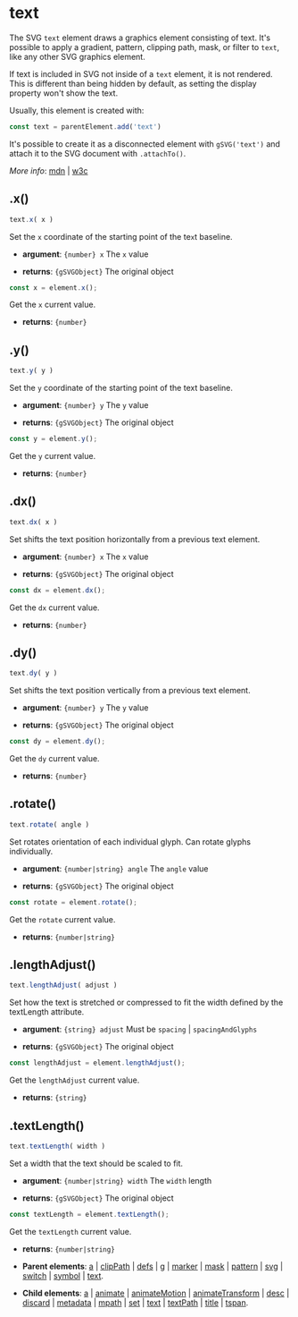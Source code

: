 # text

The SVG `text` element draws a graphics element consisting of text. It's possible to apply a gradient, pattern, clipping path, mask, or filter to `text`, like any other SVG graphics element.

If text is included in SVG not inside of a `text` element, it is not rendered. This is different than being hidden by default, as setting the display property won't show the text.

Usually, this element is created with:
      
```js
const text = parentElement.add('text')
```

It's possible to create it as a disconnected element with `gSVG('text')` and attach it to the SVG document with `.attachTo()`.

*More info*:
      [mdn](https://developer.mozilla.org//en-US/docs/Web/SVG/Element/text) | [w3c](https://svgwg.org/svg2-draft/single-page.html#text-TextElement)

## .x()


```js
text.x( x )
```
Set the `x` coordinate of the starting point of the te`x`t baseline.

- **argument**: `{number} x` The `x` value 

- **returns**: `{gSVGObject}` The original object


```js
const x = element.x();
```
Get the `x` current value.

- **returns**: `{number}` 

## .y()


```js
text.y( y )
```
Set the `y` coordinate of the starting point of the text baseline.

- **argument**: `{number} y` The `y` value 

- **returns**: `{gSVGObject}` The original object


```js
const y = element.y();
```
Get the `y` current value.

- **returns**: `{number}` 

## .dx()


```js
text.dx( x )
```
Set shifts the text position horizontally from a previous text element.

- **argument**: `{number} x` The `x` value 

- **returns**: `{gSVGObject}` The original object


```js
const dx = element.dx();
```
Get the `dx` current value.

- **returns**: `{number}` 

## .dy()


```js
text.dy( y )
```
Set shifts the text position vertically from a previous text element.

- **argument**: `{number} y` The `y` value 

- **returns**: `{gSVGObject}` The original object


```js
const dy = element.dy();
```
Get the `dy` current value.

- **returns**: `{number}` 

## .rotate()


```js
text.rotate( angle )
```
Set rotates orientation of each individual glyph. Can rotate glyphs individually.

- **argument**: `{number|string} angle` The `angle` value 

- **returns**: `{gSVGObject}` The original object


```js
const rotate = element.rotate();
```
Get the `rotate` current value.

- **returns**: `{number|string}` 

## .lengthAdjust()


```js
text.lengthAdjust( adjust )
```
Set how the text is stretched or compressed to fit the width defined by the textLength attribute.

- **argument**: `{string} adjust` Must be `spacing` | `spacingAndGlyphs` 

- **returns**: `{gSVGObject}` The original object


```js
const lengthAdjust = element.lengthAdjust();
```
Get the `lengthAdjust` current value.

- **returns**: `{string}` 

## .textLength()


```js
text.textLength( width )
```
Set a width that the text should be scaled to fit.

- **argument**: `{number|string} width` The `width` length 

- **returns**: `{gSVGObject}` The original object


```js
const textLength = element.textLength();
```
Get the `textLength` current value.

- **returns**: `{number|string}` 

- **Parent elements**: [a](./a.md) | [clipPath](./clipPath.md) | [defs](./defs.md) | [g](./g.md) | [marker](./marker.md) | [mask](./mask.md) | [pattern](./pattern.md) | [svg](./svg.md) | [switch](./switch.md) | [symbol](./symbol.md) | [text](./text.md).

- **Child elements**: [a](./a.md) | [animate](./animate.md) | [animateMotion](./animateMotion.md) | [animateTransform](./animateTransform.md) | [desc](./desc.md) | [discard](././discard.md) | [metadata](./metadata.md) | [mpath](./mpath.md) | [set](./set.md) | [text](./text.md) | [textPath](./textPath.md) | [title](./title.md) | [tspan](./tspan.md).

